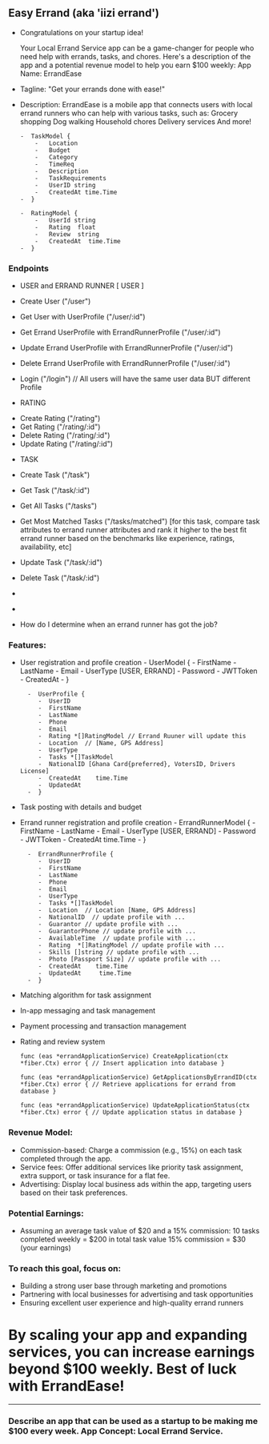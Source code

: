 
## Easy Errand (aka 'iizi errand') 
- Congratulations on your startup idea!
  
    Your Local Errand Service app can be a game-changer for people who need help with errands, tasks, and chores.  Here's a description of the app and a potential revenue model to help you earn $100 weekly:
    App Name: ErrandEase

- Tagline: "Get your errands done with ease!"
    
-   Description: ErrandEase is a mobile app that connects users with local errand runners who can help with various tasks, such as:
    Grocery shopping
    Dog walking
    Household chores
    Delivery services
    And more!

        -  TaskModel {
            -   Location
            -   Budget
            -   Category
            -   TimeReq
            -   Description
            -   TaskRequirements
            -   UserID string
            -   CreatedAt time.Time
        -  }

        -  RatingModel {
            -   UserId string
            -   Rating  float
            -   Review  string
            -   CreatedAt  time.Time
        -  }

### Endpoints
* USER and ERRAND RUNNER [  USER  ]
- Create User ("/user")
- Get User with UserProfile ("/user/:id")
- Get Errand UserProfile with ErrandRunnerProfile ("/user/:id")
- Update Errand UserProfile with ErrandRunnerProfile ("/user/:id")
- Delete Errand UserProfile with ErrandRunnerProfile ("/user/:id")

- Login ("/login") // All users will have the same user data BUT different Profile

* RATING
- Create Rating ("/rating")
- Get Rating ("/rating/:id")
- Delete Rating ("/rating/:id")
- Update Rating ("/rating/:id")


* TASK
- Create Task ("/task")
- Get Task ("/task/:id")
- Get All Tasks ("/tasks")
- Get Most Matched Tasks ("/tasks/matched") [for this task, compare task attributes to errand runner attributes and rank it higher to the best fit errand runner based on the benchmarks like experience, ratings, availability, etc]
- Update Task ("/task/:id")
- Delete Task ("/task/:id")


- 
* 


* How do I determine when an errand runner has got the job?

### Features:
- User registration and profile creation
        -   UserModel {
          <!-- -   UserID -->
          -   FirstName
          -   LastName
          -   Email
          -   UserType  [USER, ERRAND]
          -   Password
          -   JWTToken
          -   CreatedAt
        -   }

        -  UserProfile {
           -  UserID
           -  FirstName
           -  LastName
           -  Phone
           -  Email
           -  Rating *[]RatingModel // Errand Ruuner will update this
           -  Location  // [Name, GPS Address]
           -  UserType  
           -  Tasks *[]TaskModel
           -  NationalID [Ghana Card{preferred}, VotersID, Drivers License]
           -  CreatedAt    time.Time
           -  UpdatedAt
        -  }
- Task posting with details and budget
- Errand runner registration and profile creation
        -   ErrandRunnerModel {
          -   FirstName
          -   LastName
          -   Email
          -   UserType  [USER, ERRAND]
          -   Password
          -   JWTToken
          -   CreatedAt    time.Time
        -   }

        -  ErrandRunnerProfile {
           -  UserID
           -  FirstName
           -  LastName
           -  Phone
           -  Email
           -  UserType  
           -  Tasks *[]TaskModel
           -  Location  // Location [Name, GPS Address]
           -  NationalID  // update profile with ...
           -  Guarantor // update profile with ...
           -  GuarantorPhone // update profile with ...
           -  AvailableTime  // update profile with ...
           -  Rating  *[]RatingModel // update profile with ...
           -  Skills []string // update profile with ...
           -  Photo [Passport Size] // update profile with ...
           -  CreatedAt    time.Time
           -  UpdatedAt     time.Time
        -  }
- Matching algorithm for task assignment
- In-app messaging and task management 
- Payment processing and transaction management
- Rating and review system


    `func (eas *errandApplicationService) CreateApplication(ctx *fiber.Ctx) error {
        // Insert application into database
    }`

    `func (eas *errandApplicationService) GetApplicationsByErrandID(ctx *fiber.Ctx) error {
        // Retrieve applications for errand from database
    }`

    `func (eas *errandApplicationService) UpdateApplicationStatus(ctx *fiber.Ctx) error {
        // Update application status in database
    }`


### Revenue Model:
* Commission-based: Charge a commission (e.g., 15%) on each task completed through the app.
* Service fees: Offer additional services like priority task assignment, extra support, or task insurance for a flat fee.
* Advertising: Display local business ads within the app, targeting users based on their task preferences.

### Potential Earnings:
- Assuming an average task value of $20 and a 15% commission:
    10 tasks completed weekly = $200 in total task value
    15% commission = $30 (your earnings)

### To reach this goal, focus on:
* Building a strong user base through marketing and promotions
* Partnering with local businesses for advertising and task opportunities
* Ensuring excellent user experience and high-quality errand runners


# By scaling your app and expanding services, you can increase earnings beyond $100 weekly. Best of luck with ErrandEase!

-----------------------------------------------------------------------------------------------------------
### Describe an app that can be used as a startup to be making me $100 every week. App Concept: Local Errand Service.

